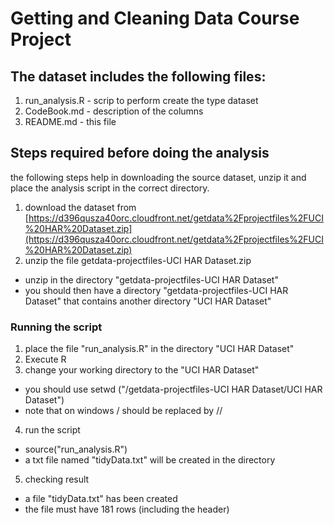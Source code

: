 


# Getting and Cleaning Data Course Project

## The dataset includes the following files:
1. run_analysis.R - scrip to perform create the type dataset
2. CodeBook.md - description of the columns
3. README.md - this file


## Steps required before doing the analysis
the following steps help in downloading the source dataset, unzip it and place the analysis script in the correct directory.
1. download the dataset from [https://d396qusza40orc.cloudfront.net/getdata%2Fprojectfiles%2FUCI%20HAR%20Dataset.zip](https://d396qusza40orc.cloudfront.net/getdata%2Fprojectfiles%2FUCI%20HAR%20Dataset.zip)
2. unzip the file getdata-projectfiles-UCI HAR Dataset.zip
- unzip in the directory "getdata-projectfiles-UCI HAR Dataset"
- you should then have a directory "getdata-projectfiles-UCI HAR Dataset" that contains another directory "UCI HAR Dataset"

### Running the script
1. place the file "run_analysis.R" in the directory "UCI HAR Dataset"
2. Execute R
3. change your working directory to the "UCI HAR Dataset"
- you should use setwd ("<YOUR DIRECTORY>/getdata-projectfiles-UCI HAR Dataset/UCI HAR Dataset")
- note that on windows / should be replaced by //
4. run the script
- source("run_analysis.R")
- a txt file named "tidyData.txt" will be created in the directory
5. checking result
- a file "tidyData.txt" has been created
- the file must have 181 rows (including the header)